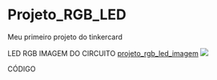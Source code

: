 # Projeto_RGB_LED
Meu primeiro projeto do tinkercard

LED RGB
IMAGEM DO CIRCUITO
[projeto_rgb_led_imagem](https://user-images.githubusercontent.com/90460886/192654858-14985e1c-6ac3-4851-8e56-6c48f79c1556.png)
<img src="projeto_rgb_led_imagem.png">

CÓDIGO
